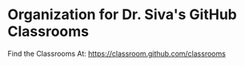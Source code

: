 # Organization for Dr. Siva's GitHub Classrooms

Find the Classrooms At: https://classroom.github.com/classrooms
